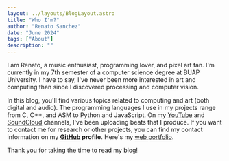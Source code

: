 ```yaml
---
layout: ../layouts/BlogLayout.astro
title: "Who I'm?"
author: "Renato Sanchez"
date: "June 2024"
tags: ["About"]
description: ""
---
```


I am Renato, a music enthusiast, programming lover, and pixel art fan. I'm currently in my 7th semester of a computer science degree at BUAP University. I have to say, I've never been more interested in art and computing than since I discovered processing and computer vision.

In this blog, you'll find various topics related to computing and art (both digital and audio). The programming languages I use in my projects range from C, C++, and ASM to Python and JavaScript. On my [YouTube](https://www.youtube.com/channel/UCm8PobyvjMSkn1BXAp6Tk2Q) and [SoundCloud](https://soundcloud.com/riprtx) channels, I've been uploading beats that I produce. If you want to contact me for research or other projects, you can find my contact information on my **[GitHub](https://github.com/renatosanz) profile**. Here's my [web portfolio](https://renatosanchez.netlify.app/).

Thank you for taking the time to read my blog!
